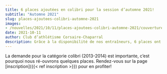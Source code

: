 ```yaml
---
title: 6 places ajoutées en colibri pour la session d’automne 2021!
subtitle: "Automne 2021"
slug: places-ajoutees-colibri-automne-2021
images:
- /nouvelles/2021/10/11/places-ajoutees-colibri-automne-2021/couverture.jpg
date: 2021-10-11
author: Club d’athlétisme Corsaire-Chaparral
description: Grâce à la disponibilité de nos entraîneurs, 6 places ont pu être ajoutées pour le groupe des colibris pour la session d’automne.
---
```


La demande pour la catégorie colibri (2013-2014) est importante, c’est pourquoi nous ré-ouvrons quelques places.
Rendez-vous sur la page [inscription]({{< ref inscription >}}) pour en profiter! 